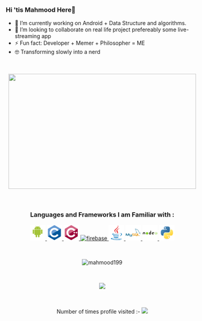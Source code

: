### Hi 'tis Mahmood Here👋



- 🔭 I’m currently working on Android + Data Structure and algorithms.
- 👯 I’m looking to collaborate on real life project prefereably some live-streaming app
- ⚡ Fun fact: Developer + Memer + Philosopher =  ME
- 🤓 Transforming slowly into a nerd <br/> </br> </br>



<p align = "center"> <img src = "https://monzo.com/static/images/blog/2016-05-25-android-v1/android.gif" width = "490" height = "300" /> </p>

</br> 



<h3 align="center">Languages and Frameworks I am Familiar with :</h3>
<p align="center"> <a href="https://developer.android.com" target="_blank"> <img src="https://raw.githubusercontent.com/devicons/devicon/master/icons/android/android-original-wordmark.svg" alt="android" width="40" height="40"/> </a> <a href="https://www.cprogramming.com/" target="_blank"> <img src="https://raw.githubusercontent.com/devicons/devicon/master/icons/c/c-original.svg" alt="c" width="40" height="40"/> </a> <a href="https://www.w3schools.com/cpp/" target="_blank"> <img src="https://raw.githubusercontent.com/devicons/devicon/master/icons/cplusplus/cplusplus-original.svg" alt="cplusplus" width="40" height="40"/> </a> <a href="https://firebase.google.com/" target="_blank"> <img src="https://www.vectorlogo.zone/logos/firebase/firebase-icon.svg" alt="firebase" width="40" height="40"/> </a> <a href="https://www.java.com" target="_blank"> <img src="https://raw.githubusercontent.com/devicons/devicon/master/icons/java/java-original.svg" alt="java" width="40" height="40"/> </a> <a href="https://www.mysql.com/" target="_blank"> <img src="https://raw.githubusercontent.com/devicons/devicon/master/icons/mysql/mysql-original-wordmark.svg" alt="mysql" width="40" height="40"/> </a> <a href="https://nodejs.org" target="_blank"> <img src="https://raw.githubusercontent.com/devicons/devicon/master/icons/nodejs/nodejs-original-wordmark.svg" alt="nodejs" width="40" height="40"/> </a> <a href="https://www.python.org" target="_blank"> <img src="https://raw.githubusercontent.com/devicons/devicon/master/icons/python/python-original.svg" alt="python" width="40" height="40"/> </a> </p>


</br>
<p align="center"> <img align="center" src="https://github-readme-streak-stats.herokuapp.com/?user=mahmood199&" alt="mahmood199" /></p>

</br>

<p align = "center"> <img src = "https://github-readme-stats.vercel.app/api?username=mahmood199&show_icons=true&theme=radical&title_color=fffff"/> </p>

</br>

<p align = "center"> Number of times profile visited  :-  <img src = "https://profile-counter.glitch.me/{mahmood199}/count.svg"/> </p>
